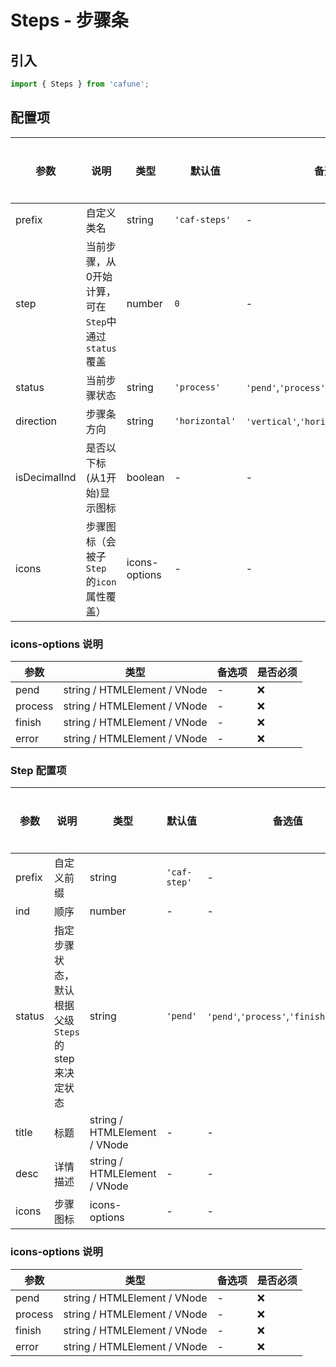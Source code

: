 # Steps - 步骤条

## 引入
```jsx
import { Steps } from 'cafune';
```

## 配置项
| 参数 | 说明 | 类型 | 默认值 |备选值 | 是否必须 |
| --- | --- | --- | --- | --- | --- |
| prefix | 自定义类名 | string | `'caf-steps'` | - | ❌ |
| step | 当前步骤，从0开始计算，可在`Step`中通过`status`覆盖 | number | `0` | - | ❌ |
| status | 当前步骤状态 | string | `'process'` | `'pend'`,`'process'`,`'finish'`,`'failed'` | ❌ |
| direction | 步骤条方向 | string | `'horizontal'` | `'vertical'`,`'horizontal'` | ❌ |
| isDecimalInd | 是否以下标(从1开始)显示图标 | boolean | - | - | ❌ |
| icons | 步骤图标（会被子`Step` 的`icon` 属性覆盖） | icons-options | - | - | ❌ |


 ### icons-options 说明
| 参数 | 类型 | 备选项 | 是否必须 |
| --- | --- | --- | --- |
| pend | string / HTMLElement / VNode | - | ❌ |
| process | string / HTMLElement / VNode | - | ❌ |
| finish | string / HTMLElement / VNode | - | ❌ |
| error | string / HTMLElement / VNode | - | ❌ |

### Step 配置项
| 参数 | 说明 | 类型 | 默认值 |备选值 | 是否必须 |
| --- | --- | --- | --- | --- | --- |
| prefix | 自定义前缀 | string | `'caf-step'` | - | ❌ |
| ind | 顺序 | number | - | - | ❌ |
| status | 指定步骤状态，默认根据父级`Steps` 的step 来决定状态 | string | `'pend'` | `'pend'`,`'process'`,`'finish'`,`'error'` | ❌ |
| title | 标题 | string / HTMLElement / VNode | - | - | ✅  |
| desc | 详情描述 | string / HTMLElement / VNode | - | - | ❌ |
| icons | 步骤图标 | icons-options | - | - | ❌ |


 ### icons-options 说明
| 参数 | 类型 | 备选项 | 是否必须 |
| --- | --- | --- | --- |
| pend | string / HTMLElement / VNode | - | ❌ |
| process | string / HTMLElement / VNode | - | ❌ |
| finish | string / HTMLElement / VNode | - | ❌ |
| error | string / HTMLElement / VNode | - | ❌ |
